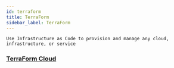 ```yaml
---
id: terraform
title: TerraForm
sidebar_label: TerraForm
---
```


```
Use Infrastructure as Code to provision and manage any cloud, infrastructure, or service
```

### [TerraForm Cloud](https://www.terraform.io/docs/cloud/index.html)